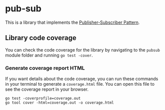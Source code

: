 # pub-sub

This is a library that implements the [Publisher-Subscriber Pattern](https://learn.microsoft.com/en-us/azure/architecture/patterns/publisher-subscriber).

## Library code coverage
You can check the code coverage for the library by navigating to the `pubsub` module folder and running `go test -cover`.

### Generate coverage report HTML
If you want details about the code coverage, you can run these commands in your terminal to generate a `coverage.html` file. You can open this file to see the coverage report in your browser.

```shell
go test -coverprofile=coverage.out
go tool cover -html=coverage.out -o coverage.html
```